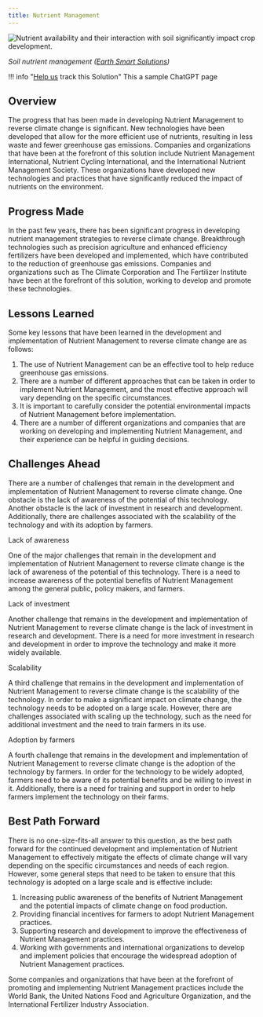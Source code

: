 ```yaml
---
title: Nutrient Management
---
```

![Nutrient availability and their interaction with soil significantly impact crop development.](/img/nutrient-management.webp)

*Soil nutrient management ([Earth Smart Solutions](https://www.earth-smart-solutions.com/blogs/blog/soil-nutrient-management-tips))*

!!! info "[Help us](../../contribute) track this Solution"
    This a sample ChatGPT page

## Overview

The progress that has been made in developing Nutrient Management to reverse climate change is significant. New technologies have been developed that allow for the more efficient use of nutrients, resulting in less waste and fewer greenhouse gas emissions. Companies and organizations that have been at the forefront of this solution include Nutrient Management International, Nutrient Cycling International, and the International Nutrient Management Society. These organizations have developed new technologies and practices that have significantly reduced the impact of nutrients on the environment.

## Progress Made

In the past few years, there has been significant progress in developing nutrient management strategies to reverse climate change. Breakthrough technologies such as precision agriculture and enhanced efficiency fertilizers have been developed and implemented, which have contributed to the reduction of greenhouse gas emissions. Companies and organizations such as The Climate Corporation and The Fertilizer Institute have been at the forefront of this solution, working to develop and promote these technologies.

## Lessons Learned

Some key lessons that have been learned in the development and implementation of Nutrient Management to reverse climate change are as follows:

1. The use of Nutrient Management can be an effective tool to help reduce greenhouse gas emissions.
2. There are a number of different approaches that can be taken in order to implement Nutrient Management, and the most effective approach will vary depending on the specific circumstances.
3. It is important to carefully consider the potential environmental impacts of Nutrient Management before implementation.
4. There are a number of different organizations and companies that are working on developing and implementing Nutrient Management, and their experience can be helpful in guiding decisions.

## Challenges Ahead

There are a number of challenges that remain in the development and implementation of Nutrient Management to reverse climate change. One obstacle is the lack of awareness of the potential of this technology. Another obstacle is the lack of investment in research and development. Additionally, there are challenges associated with the scalability of the technology and with its adoption by farmers.

Lack of awareness

One of the major challenges that remain in the development and implementation of Nutrient Management to reverse climate change is the lack of awareness of the potential of this technology. There is a need to increase awareness of the potential benefits of Nutrient Management among the general public, policy makers, and farmers.

Lack of investment

Another challenge that remains in the development and implementation of Nutrient Management to reverse climate change is the lack of investment in research and development. There is a need for more investment in research and development in order to improve the technology and make it more widely available.

Scalability

A third challenge that remains in the development and implementation of Nutrient Management to reverse climate change is the scalability of the technology. In order to make a significant impact on climate change, the technology needs to be adopted on a large scale. However, there are challenges associated with scaling up the technology, such as the need for additional investment and the need to train farmers in its use.

Adoption by farmers

A fourth challenge that remains in the development and implementation of Nutrient Management to reverse climate change is the adoption of the technology by farmers. In order for the technology to be widely adopted, farmers need to be aware of its potential benefits and be willing to invest in it. Additionally, there is a need for training and support in order to help farmers implement the technology on their farms.

## Best Path Forward

There is no one-size-fits-all answer to this question, as the best path forward for the continued development and implementation of Nutrient Management to effectively mitigate the effects of climate change will vary depending on the specific circumstances and needs of each region. However, some general steps that need to be taken to ensure that this technology is adopted on a large scale and is effective include:

1. Increasing public awareness of the benefits of Nutrient Management and the potential impacts of climate change on food production.
2. Providing financial incentives for farmers to adopt Nutrient Management practices.
3. Supporting research and development to improve the effectiveness of Nutrient Management practices.
4. Working with governments and international organizations to develop and implement policies that encourage the widespread adoption of Nutrient Management practices.

Some companies and organizations that have been at the forefront of promoting and implementing Nutrient Management practices include the World Bank, the United Nations Food and Agriculture Organization, and the International Fertilizer Industry Association.